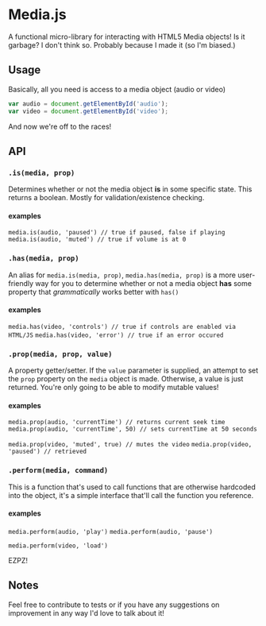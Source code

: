 # Media.js

A functional micro-library for interacting with HTML5 Media objects!
Is it garbage? I don't think so. Probably because I made it (so I'm biased.)

## Usage

Basically, all you need is access to a media object (audio or video)

````js
var audio = document.getElementById('audio');
var video = document.getElementById('video');
````

And now we're off to the races!

## API

### `.is(media, prop)`

Determines whether or not the media object __is__ in some specific state.
This returns a boolean. Mostly for validation/existence checking.

#### examples
`media.is(audio, 'paused') // true if paused, false if playing`
`media.is(audio, 'muted') // true if volume is at 0`

### `.has(media, prop)`

An alias for `media.is(media, prop)`, `media.has(media, prop)` is a more
user-friendly way for you to determine whether or not a media object __has__ some
property that _grammatically_ works better with `has()`

#### examples
`media.has(video, 'controls') // true if controls are enabled via HTML/JS`
`media.has(video, 'error') // true if an error occured`

### `.prop(media, prop, value)`

A property getter/setter. If the `value` parameter is supplied, an attempt to set
the `prop` property on the `media` object is made. Otherwise, a value is just
returned. You're only going to be able to modify mutable values!

#### examples
`media.prop(audio, 'currentTime') // returns current seek time`
`media.prop(audio, 'currentTime', 50) // sets currentTime at 50 seconds`

`media.prop(video, 'muted', true) // mutes the video`
`media.prop(video, 'paused') // retrieved`

### `.perform(media, command)`

This is a function that's used to call functions that are otherwise hardcoded into
the object, it's a simple interface that'll call the function you reference.

#### examples
`media.perform(audio, 'play')`
`media.perform(audio, 'pause')`

`media.perform(video, 'load')`

EZPZ!

## Notes
Feel free to contribute to tests or if you have any suggestions on improvement in any way
I'd love to talk about it!
